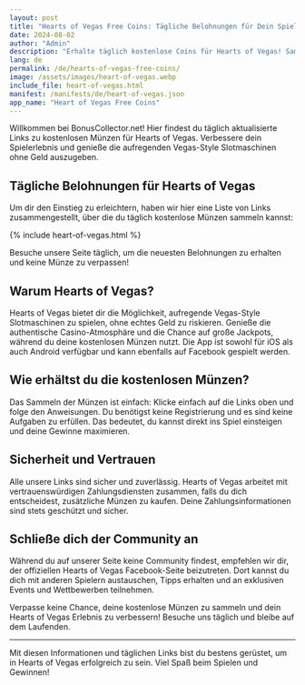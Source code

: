 ```yaml
---
layout: post
title: "Hearts of Vegas Free Coins: Tägliche Belohnungen für Dein Spiel"
date: 2024-08-02
author: "Admin"
description: "Erhalte täglich kostenlose Coins für Hearts of Vegas! Sammle jetzt gratis Coins & sichere dir deinen Bonus mit unseren aktuellen Links. Hol dir Free Coins!"
lang: de
permalink: /de/hearts-of-vegas-free-coins/
image: /assets/images/heart-of-vegas.webp
include_file: heart-of-vegas.html
manifest: /manifests/de/heart-of-vegas.json
app_name: "Heart of Vegas Free Coins"
---
```


Willkommen bei BonusCollector.net! Hier findest du täglich aktualisierte Links zu kostenlosen Münzen für Hearts of Vegas. Verbessere dein Spielerlebnis und genieße die aufregenden Vegas-Style Slotmaschinen ohne Geld auszugeben.

## Tägliche Belohnungen für Hearts of Vegas

Um dir den Einstieg zu erleichtern, haben wir hier eine Liste von Links zusammengestellt, über die du täglich kostenlose Münzen sammeln kannst:

{% include heart-of-vegas.html %}

Besuche unsere Seite täglich, um die neuesten Belohnungen zu erhalten und keine Münze zu verpassen!

## Warum Hearts of Vegas?

Hearts of Vegas bietet dir die Möglichkeit, aufregende Vegas-Style Slotmaschinen zu spielen, ohne echtes Geld zu riskieren. Genieße die authentische Casino-Atmosphäre und die Chance auf große Jackpots, während du deine kostenlosen Münzen nutzt. Die App ist sowohl für iOS als auch Android verfügbar und kann ebenfalls auf Facebook gespielt werden.

## Wie erhältst du die kostenlosen Münzen?

Das Sammeln der Münzen ist einfach: Klicke einfach auf die Links oben und folge den Anweisungen. Du benötigst keine Registrierung und es sind keine Aufgaben zu erfüllen. Das bedeutet, du kannst direkt ins Spiel einsteigen und deine Gewinne maximieren.

## Sicherheit und Vertrauen

Alle unsere Links sind sicher und zuverlässig. Hearts of Vegas arbeitet mit vertrauenswürdigen Zahlungsdiensten zusammen, falls du dich entscheidest, zusätzliche Münzen zu kaufen. Deine Zahlungsinformationen sind stets geschützt und sicher.

## Schließe dich der Community an

Während du auf unserer Seite keine Community findest, empfehlen wir dir, der offiziellen Hearts of Vegas Facebook-Seite beizutreten. Dort kannst du dich mit anderen Spielern austauschen, Tipps erhalten und an exklusiven Events und Wettbewerben teilnehmen.

Verpasse keine Chance, deine kostenlose Münzen zu sammeln und dein Hearts of Vegas Erlebnis zu verbessern! Besuche uns täglich und bleibe auf dem Laufenden.

---

Mit diesen Informationen und täglichen Links bist du bestens gerüstet, um in Hearts of Vegas erfolgreich zu sein. Viel Spaß beim Spielen und Gewinnen!